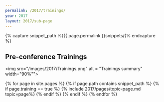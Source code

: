 ```yaml
---
permalink: /2017/trainings/
year: 2017
layout: 2017/sub-page
---
```

{% capture snippet_path %}{{ page.permalink }}snippets/{% endcapture %}

<div class="container" id="trainings">

<section class="main-content text-center" id="topic-trainings">
<h2>Pre-conference Trainings</h2>

<img src="/images/2017/Trainings.png" alt = "Trainings summary" width="90%"">

{% for page in site.pages %}
{% if page.path contains snippet_path %}
{% if page.training == true %}
 {% include 2017/pages/topic-page.md  topic=page%}
{% endif %}
{% endif %}
{% endfor %}

</section></div>
